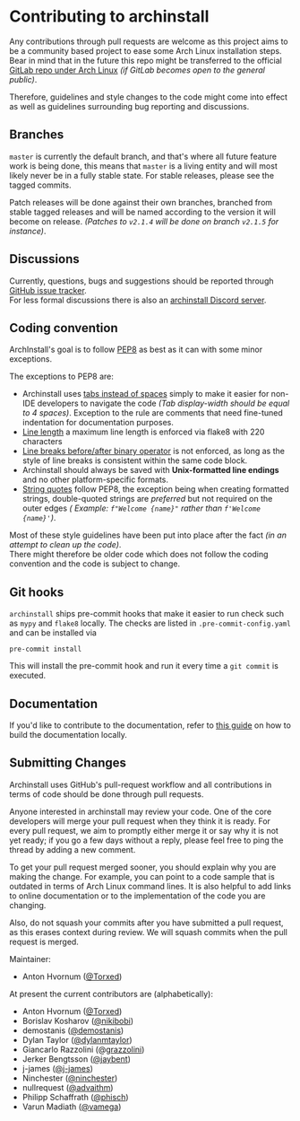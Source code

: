 # Contributing to archinstall

Any contributions through pull requests are welcome as this project aims to be a community based project to ease some Arch Linux installation steps.
Bear in mind that in the future this repo might be transferred to the official [GitLab repo under Arch Linux](http://gitlab.archlinux.org/archlinux/) *(if GitLab becomes open to the general public)*.

Therefore, guidelines and style changes to the code might come into effect as well as guidelines surrounding bug reporting and discussions.

## Branches

`master` is currently the default branch, and that's where all future feature work is being done, this means that `master` is a living entity and will most likely never be in a fully stable state.
For stable releases, please see the tagged commits.

Patch releases will be done against their own branches, branched from stable tagged releases and will be named according to the version it will become on release.
  *(Patches to `v2.1.4` will be done on branch `v2.1.5` for instance)*.

## Discussions

Currently, questions, bugs and suggestions should be reported through [GitHub issue tracker](https://github.com/archlinux/archinstall/issues).<br>
For less formal discussions there is also an [archinstall Discord server](https://discord.gg/cqXU88y).

## Coding convention

ArchInstall's goal is to follow [PEP8](https://www.python.org/dev/peps/pep-0008/) as best as it can with some minor exceptions.<br>

The exceptions to PEP8 are:

* Archinstall uses [tabs instead of spaces](https://www.python.org/dev/peps/pep-0008/#tabs-or-spaces) simply to make it
  easier for non-IDE developers to navigate the code *(Tab display-width should be equal to 4 spaces)*. Exception to the
  rule are comments that need fine-tuned indentation for documentation purposes.
* [Line length](https://www.python.org/dev/peps/pep-0008/#maximum-line-length) a maximum line length is enforced via flake8 with 220 characters
* [Line breaks before/after binary operator](https://www.python.org/dev/peps/pep-0008/#should-a-line-break-before-or-after-a-binary-operator)
  is not enforced, as long as the style of line breaks is consistent within the same code block.
* Archinstall should always be saved with **Unix-formatted line endings** and no other platform-specific formats.
* [String quotes](https://www.python.org/dev/peps/pep-0008/#string-quotes) follow PEP8, the exception being when
  creating formatted strings, double-quoted strings are *preferred* but not required on the outer edges *(
  Example: `f"Welcome {name}"` rather than `f'Welcome {name}'`)*.

Most of these style guidelines have been put into place after the fact *(in an attempt to clean up the code)*.<br>
There might therefore be older code which does not follow the coding convention and the code is subject to change.

## Git hooks

`archinstall` ships pre-commit hooks that make it easier to run check such as `mypy` and `flake8` locally.
The checks are listed in `.pre-commit-config.yaml` and can be installed via
```
pre-commit install
```

This will install the pre-commit hook and run it every time a `git commit` is executed.

## Documentation

If you'd like to contribute to the documentation, refer to [this guide](docs/README.md) on how to build the documentation locally.

## Submitting Changes

Archinstall uses GitHub's pull-request workflow and all contributions in terms of code should be done through pull requests.<br>

Anyone interested in archinstall may review your code. One of the core developers will merge your pull request when they
think it is ready. For every pull request, we aim to promptly either merge it or say why it is not yet ready; if you go
a few days without a reply, please feel free to ping the thread by adding a new comment.

To get your pull request merged sooner, you should explain why you are making the change. For example, you can point to
a code sample that is outdated in terms of Arch Linux command lines. It is also helpful to add links to online
documentation or to the implementation of the code you are changing.

Also, do not squash your commits after you have submitted a pull request, as this erases context during review. We will
squash commits when the pull request is merged.

Maintainer:
* Anton Hvornum ([@Torxed](https://github.com/Torxed))

At present the current contributors are (alphabetically):
* Anton Hvornum ([@Torxed](https://github.com/Torxed))
* Borislav Kosharov ([@nikibobi](https://github.com/nikibobi))
* demostanis ([@demostanis](https://github.com/demostanis))
* Dylan Taylor ([@dylanmtaylor](https://github.com/dylanmtaylor))
* Giancarlo Razzolini (@[grazzolini](https://github.com/grazzolini))
* Jerker Bengtsson ([@jaybent](https://github.com/jaybent))
* j-james ([@j-james](https://github.com/j-james))
* Ninchester ([@ninchester](https://github.com/ninchester))
* nullrequest ([@advaithm](https://github.com/advaithm))
* Philipp Schaffrath ([@phisch](https://github.com/phisch))
* Varun Madiath ([@vamega](https://github.com/vamega))
